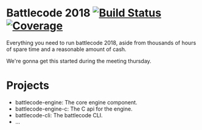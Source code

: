 # Battlecode 2018 [![Build Status](https://travis-ci.com/battlecode/battlecode-2018.svg?token=xnYzex76nLR8psy8sjqJ&branch=master)](https://travis-ci.com/battlecode/battlecode-2018)[![Coverage](https://coveralls.io/repos/github/battlecode/battlecode-2018/badge.svg?t=3E3KU7)](https://coveralls.io/github/battlecode/battlecode-2018)
Everything you need to run battlecode 2018, aside from thousands of hours of spare time and a reasonable amount of cash.

We're gonna get this started during the meeting thursday.

# Projects
- battlecode-engine: The core engine component.
- battlecode-engine-c: The C api for the engine.
- battlecode-cli: The battlecode CLI.
- ...

